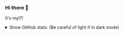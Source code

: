 ### Hi there 👋

<!--
**myl7/myl7** is a ✨ _special_ ✨ repository because its `README.md` (this file) appears on your GitHub profile.

Here are some ideas to get you started:

- 🔭 I’m currently working on ...
- 🌱 I’m currently learning ...
- 👯 I’m looking to collaborate on ...
- 🤔 I’m looking for help with ...
- 💬 Ask me about ...
- 📫 How to reach me: ...
- 😄 Pronouns: ...
- ⚡ Fun fact: ...
-->

It's myl7!

<details>
  <summary>Show GitHub stats: (Be careful of light if in dark mode)</summary>
  ![myl7's github stats](https://github-readme-stats.vercel.app/api?username=myl7)
</details>
